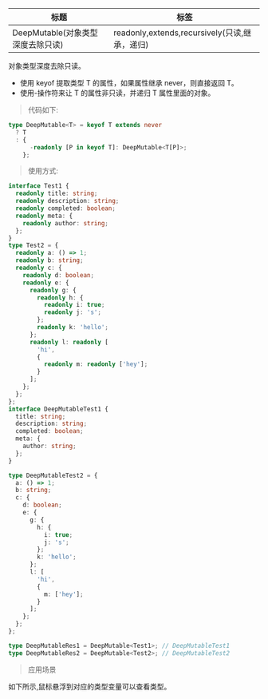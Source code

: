 | 标题                              | 标签                                          |
| --------------------------------- | --------------------------------------------- |
| DeepMutable(对象类型深度去除只读) | readonly,extends,recursively(只读,继承，递归) |

对象类型深度去除只读。

- 使用 keyof 提取类型 T 的属性，如果属性继承 never，则直接返回 T。
- 使用-操作符来让 T 的属性非只读，并递归 T 属性里面的对象。

> 代码如下:

```ts
type DeepMutable<T> = keyof T extends never
  ? T
  : {
      -readonly [P in keyof T]: DeepMutable<T[P]>;
    };
```

> 使用方式:

```ts
interface Test1 {
  readonly title: string;
  readonly description: string;
  readonly completed: boolean;
  readonly meta: {
    readonly author: string;
  };
}
type Test2 = {
  readonly a: () => 1;
  readonly b: string;
  readonly c: {
    readonly d: boolean;
    readonly e: {
      readonly g: {
        readonly h: {
          readonly i: true;
          readonly j: 's';
        };
        readonly k: 'hello';
      };
      readonly l: readonly [
        'hi',
        {
          readonly m: readonly ['hey'];
        }
      ];
    };
  };
};
interface DeepMutableTest1 {
  title: string;
  description: string;
  completed: boolean;
  meta: {
    author: string;
  };
}

type DeepMutableTest2 = {
  a: () => 1;
  b: string;
  c: {
    d: boolean;
    e: {
      g: {
        h: {
          i: true;
          j: 's';
        };
        k: 'hello';
      };
      l: [
        'hi',
        {
          m: ['hey'];
        }
      ];
    };
  };
};

type DeepMutableRes1 = DeepMutable<Test1>; // DeepMutableTest1
type DeepMutableRes2 = DeepMutable<Test2>; // DeepMutableTest2
```

> 应用场景

如下所示,鼠标悬浮到对应的类型变量可以查看类型。

<div class="code-editor" data-url="codes/typescript/demo/DeepMutable.ts" data-language="typescript"></div>
